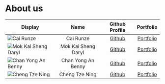 # About us

Display | Name | Github Profile | Portfolio 
--------|:----:|:--------------:|:---------:
![Cai Runze](https://avatars1.githubusercontent.com/u/38337361?s=400&u=3644fcf48252da2966201ee1ca61b2eaa2c4f1a6&v=4) | Cai Runze | [Github](https://github.com/RenzoTsai) | [Portfolio](team/renzotsai.md)
![Mok Kai Sheng Daryl](https://avatars1.githubusercontent.com/u/54903425?s=400&u=aa240e29abb0b621c97b385480747b8f58787f4b&v=4) | Mok Kai Sheng Daryl | [Github](https://github.com/DeetoMok) | [Portfolio](team/deetomok.md)
![Chan Yong An Benny](https://avatars1.githubusercontent.com/u/40769130?s=460&u=0479d45a62d8fc4578f10e6b43485f1a97be0f47&v=4) | Chan Yong An Benny | [Github](https://github.com/bennychanya) | [Portfolio](team/bennychanya.md)
![Cheng Tze Ning](https://avatars3.githubusercontent.com/u/59819947?s=400&u=163b16c9b95c08a179071736f9401b5271bf718e&v=4) | Cheng Tze Ning | [Github](https://github.com/chengTzeNing) | [Portfolio](team/chengtzening.md)
